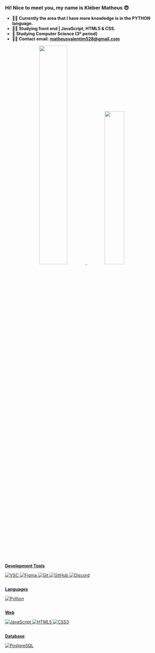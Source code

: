 ### Hi! Nice to meet you, my name is Kléber Matheus 😎

- 🐱‍👤 **Currently the area that I have more knowledge is in the PYTHON language.**
- 🐱‍💻 **Studying front end | JavaScript, HTML5 & CSS.** 
- 🌱 **Studying Computer Science (3º period)**
- 🐱‍🏍 **Contact email: matheusvalentim528@gmail.com**

<div align="center">
  <a href="https://github.com/vallentiim">
  <img width="43%" src="https://github-readme-stats.vercel.app/api?username=vallentiim&show_icons=false&theme=bearinclude_all_commits=true&count_private=true"/>
  <img width="36%" src="https://github-readme-stats.vercel.app/api/top-langs/?username=vallentiim&layout=compact&langs_count=7&theme=dark"/>
</div>

##

**Development Tools**

  ![VSC](https://img.shields.io/badge/-VS%20Code-%23323330?logo=Visual%20Studio%20Code&logoColor=blue&style=for-the-badge)
  ![Figma](https://img.shields.io/badge/-Figma-%23323330?logo=Figma&logoColor=red&style=for-the-badge)
  ![Git](https://img.shields.io/badge/-Git-%23323330?logo=Git&logoColor=orange&style=for-the-badge)
  ![GitHub](https://img.shields.io/static/v1?style=for-the-badge&message=GitHub&color=%23323330&logo=GitHub&logoColor=FFFFFF&label=)
  ![Discord](https://img.shields.io/badge/-Discord-%23323330?logo=Discord&logoColor=4169e1&style=for-the-badge)
    
</div>
    
##

**Languages**

  ![Python](https://img.shields.io/badge/-Python-%23323330?logo=Python&logoColor=blue&style=for-the-badge)
  
##

**Web**

  ![JavaScript](https://img.shields.io/badge/javascript-%23323330.svg?style=for-the-badge&logo=javascript&logoColor=%23F7DF1E)
  ![HTML5](https://img.shields.io/badge/-HTML5-%23323330?logo=HTML5&logoColor=orange&style=for-the-badge)
  ![CSS3](https://img.shields.io/badge/-CSS3-%23323330?logo=CSS3&logoColor=blue&style=for-the-badge)

##

**Database**

  ![PostgreSQL](https://img.shields.io/badge/-PostgreSQL-%23323330?logo=PostgreSQL&logoColor=4479A1&style=for-the-badge)
